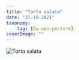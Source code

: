 ```yaml
---
title: "Torta salata"
date: "31-10-2021"
taxonomy: 
    tag: [Da-non-perdere]
coverImage: ""
---
```


![Torta salata](images/)
